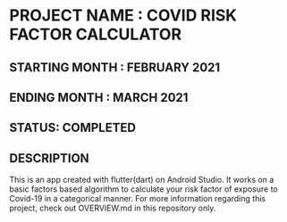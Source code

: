 # PROJECT NAME : COVID RISK FACTOR CALCULATOR

## STARTING MONTH : FEBRUARY 2021
## ENDING MONTH : MARCH 2021

## STATUS: COMPLETED

## DESCRIPTION

This is an app created with flutter(dart) on Android Studio. It works on a basic factors based algorithm to calculate your risk factor of exposure to Covid-19 in a categorical manner. For more information regarding this project, check out OVERVIEW.md in this repository only.


